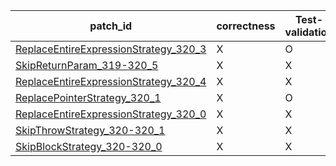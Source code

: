  | patch_id |correctness |Test-validation |NPEX-validation |
 |--- | --- | --- | --- | 
 | [ReplaceEntireExpressionStrategy_320_3](./patches/ReplaceEntireExpressionStrategy_320_3/patch.java#331) | X | O | X | 
 | [SkipReturnParam_319-320_5](./patches/SkipReturnParam_319-320_5/patch.java#330) | X | X | O | 
 | [ReplaceEntireExpressionStrategy_320_4](./patches/ReplaceEntireExpressionStrategy_320_4/patch.java#331) | X | X | X | 
 | [ReplacePointerStrategy_320_1](./patches/ReplacePointerStrategy_320_1/patch.java#331) | X | O | X | 
 | [ReplaceEntireExpressionStrategy_320_0](./patches/ReplaceEntireExpressionStrategy_320_0/patch.java#331) | X | X | X | 
 | [SkipThrowStrategy_320-320_1](./patches/SkipThrowStrategy_320-320_1/patch.java#331) | X | X | X | 
 | [SkipBlockStrategy_320-320_0](./patches/SkipBlockStrategy_320-320_0/patch.java#331) | X | X | X | 
